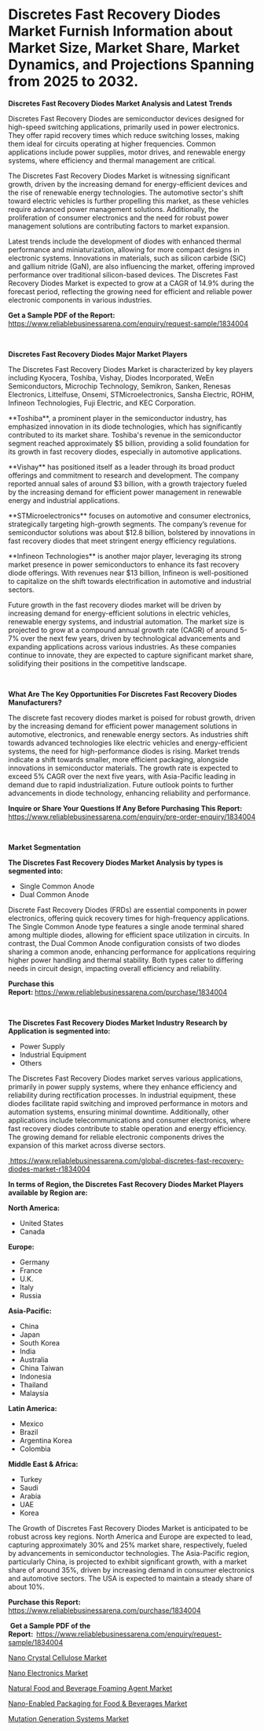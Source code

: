 <p><h1>Discretes Fast Recovery Diodes Market Furnish Information about Market Size, Market Share, Market Dynamics, and Projections Spanning from 2025 to 2032.</h1></p><p><strong>Discretes Fast Recovery Diodes Market Analysis and Latest Trends</strong></p>
<p><p>Discretes Fast Recovery Diodes are semiconductor devices designed for high-speed switching applications, primarily used in power electronics. They offer rapid recovery times which reduce switching losses, making them ideal for circuits operating at higher frequencies. Common applications include power supplies, motor drives, and renewable energy systems, where efficiency and thermal management are critical.</p><p>The Discretes Fast Recovery Diodes Market is witnessing significant growth, driven by the increasing demand for energy-efficient devices and the rise of renewable energy technologies. The automotive sector's shift toward electric vehicles is further propelling this market, as these vehicles require advanced power management solutions. Additionally, the proliferation of consumer electronics and the need for robust power management solutions are contributing factors to market expansion.</p><p>Latest trends include the development of diodes with enhanced thermal performance and miniaturization, allowing for more compact designs in electronic systems. Innovations in materials, such as silicon carbide (SiC) and gallium nitride (GaN), are also influencing the market, offering improved performance over traditional silicon-based devices. The Discretes Fast Recovery Diodes Market is expected to grow at a CAGR of 14.9% during the forecast period, reflecting the growing need for efficient and reliable power electronic components in various industries.</p></p>
<p><strong>Get a Sample PDF of the Report:&nbsp;</strong> <a href="https://www.reliablebusinessarena.com/enquiry/request-sample/1834004?utm_campaign=2016&utm_medium=2&utm_source=Github&utm_content=ia&utm_term=06012025&utm_id=discretes-fast-recovery-diodes">https://www.reliablebusinessarena.com/enquiry/request-sample/1834004</a></p>
<p>&nbsp;</p>
<p><strong>Discretes Fast Recovery Diodes Major Market Players</strong></p>
<p><p>The Discretes Fast Recovery Diodes Market is characterized by key players including Kyocera, Toshiba, Vishay, Diodes Incorporated, WeEn Semiconductors, Microchip Technology, Semikron, Sanken, Renesas Electronics, Littelfuse, Onsemi, STMicroelectronics, Sansha Electric, ROHM, Infineon Technologies, Fuji Electric, and KEC Corporation.</p><p>**Toshiba**, a prominent player in the semiconductor industry, has emphasized innovation in its diode technologies, which has significantly contributed to its market share. Toshiba's revenue in the semiconductor segment reached approximately $5 billion, providing a solid foundation for its growth in fast recovery diodes, especially in automotive applications.</p><p>**Vishay** has positioned itself as a leader through its broad product offerings and commitment to research and development. The company reported annual sales of around $3 billion, with a growth trajectory fueled by the increasing demand for efficient power management in renewable energy and industrial applications.</p><p>**STMicroelectronics** focuses on automotive and consumer electronics, strategically targeting high-growth segments. The company’s revenue for semiconductor solutions was about $12.8 billion, bolstered by innovations in fast recovery diodes that meet stringent energy efficiency regulations.</p><p>**Infineon Technologies** is another major player, leveraging its strong market presence in power semiconductors to enhance its fast recovery diode offerings. With revenues near $13 billion, Infineon is well-positioned to capitalize on the shift towards electrification in automotive and industrial sectors.</p><p>Future growth in the fast recovery diodes market will be driven by increasing demand for energy-efficient solutions in electric vehicles, renewable energy systems, and industrial automation. The market size is projected to grow at a compound annual growth rate (CAGR) of around 5-7% over the next few years, driven by technological advancements and expanding applications across various industries. As these companies continue to innovate, they are expected to capture significant market share, solidifying their positions in the competitive landscape.</p></p>
<p>&nbsp;</p>
<p><strong>What Are The Key Opportunities For Discretes Fast Recovery Diodes Manufacturers?</strong></p>
<p><p>The discrete fast recovery diodes market is poised for robust growth, driven by the increasing demand for efficient power management solutions in automotive, electronics, and renewable energy sectors. As industries shift towards advanced technologies like electric vehicles and energy-efficient systems, the need for high-performance diodes is rising. Market trends indicate a shift towards smaller, more efficient packaging, alongside innovations in semiconductor materials. The growth rate is expected to exceed 5% CAGR over the next five years, with Asia-Pacific leading in demand due to rapid industrialization. Future outlook points to further advancements in diode technology, enhancing reliability and performance.</p></p>
<p><strong>Inquire or Share Your Questions If Any Before Purchasing This Report:</strong> <a href="https://www.reliablebusinessarena.com/enquiry/pre-order-enquiry/1834004?utm_campaign=2016&utm_medium=2&utm_source=Github&utm_content=ia&utm_term=06012025&utm_id=discretes-fast-recovery-diodes">https://www.reliablebusinessarena.com/enquiry/pre-order-enquiry/1834004</a></p>
<p>&nbsp;</p>
<p><strong>Market Segmentation</strong></p>
<p><strong>The Discretes Fast Recovery Diodes Market Analysis by types is segmented into:</strong></p>
<p><ul><li>Single Common Anode</li><li>Dual Common Anode</li></ul></p>
<p><p>Discrete Fast Recovery Diodes (FRDs) are essential components in power electronics, offering quick recovery times for high-frequency applications. The Single Common Anode type features a single anode terminal shared among multiple diodes, allowing for efficient space utilization in circuits. In contrast, the Dual Common Anode configuration consists of two diodes sharing a common anode, enhancing performance for applications requiring higher power handling and thermal stability. Both types cater to differing needs in circuit design, impacting overall efficiency and reliability.</p></p>
<p><strong>Purchase this Report:&nbsp;</strong><a href="https://www.reliablebusinessarena.com/purchase/1834004?utm_campaign=2016&utm_medium=2&utm_source=Github&utm_content=ia&utm_term=06012025&utm_id=discretes-fast-recovery-diodes">https://www.reliablebusinessarena.com/purchase/1834004</a></p>
<p>&nbsp;</p>
<p><strong>The Discretes Fast Recovery Diodes Market Industry Research by Application is segmented into:</strong></p>
<p><ul><li>Power Supply</li><li>Industrial Equipment</li><li>Others</li></ul></p>
<p><p>The Discretes Fast Recovery Diodes market serves various applications, primarily in power supply systems, where they enhance efficiency and reliability during rectification processes. In industrial equipment, these diodes facilitate rapid switching and improved performance in motors and automation systems, ensuring minimal downtime. Additionally, other applications include telecommunications and consumer electronics, where fast recovery diodes contribute to stable operation and energy efficiency. The growing demand for reliable electronic components drives the expansion of this market across diverse sectors.</p></p>
<p><a href="https://www.reliablebusinessarena.com/global-discretes-fast-recovery-diodes-market-r1834004?utm_campaign=2016&utm_medium=2&utm_source=Github&utm_content=ia&utm_term=06012025&utm_id=discretes-fast-recovery-diodes">&nbsp;https://www.reliablebusinessarena.com/global-discretes-fast-recovery-diodes-market-r1834004</a></p>
<p><strong>In terms of Region, the Discretes Fast Recovery Diodes Market Players available by Region are:</strong></p>
<p>
    <p> <strong> North America: </strong>
        <ul>
            <li>United States</li>
            <li>Canada</li>
        </ul>
        </p> 
    <p> <strong> Europe: </strong>
        <ul>
            <li>Germany</li>
            <li>France</li>
            <li>U.K.</li>
            <li>Italy</li>
            <li>Russia</li>
        </ul>
        </p> 
    <p> <strong> Asia-Pacific: </strong>
        <ul>
            <li>China</li>
            <li>Japan</li>
            <li>South Korea</li>
            <li>India</li>
            <li>Australia</li>
            <li>China Taiwan</li>
            <li>Indonesia</li>
            <li>Thailand</li>
            <li>Malaysia</li>
        </ul>
        </p> 
    <p> <strong> Latin America: </strong>
        <ul>
            <li>Mexico</li>
            <li>Brazil</li>
            <li>Argentina Korea</li>
            <li>Colombia</li>
        </ul>
        </p> 
    <p> <strong> Middle East & Africa: </strong>
        <ul>
            <li>Turkey</li>
            <li>Saudi</li>
            <li>Arabia</li>
            <li>UAE</li>
            <li>Korea</li>
        </ul>
    </p>
    </p>
<p><p>The Growth of Discretes Fast Recovery Diodes Market is anticipated to be robust across key regions. North America and Europe are expected to lead, capturing approximately 30% and 25% market share, respectively, fueled by advancements in semiconductor technologies. The Asia-Pacific region, particularly China, is projected to exhibit significant growth, with a market share of around 35%, driven by increasing demand in consumer electronics and automotive sectors. The USA is expected to maintain a steady share of about 10%.</p></p>
<p><strong>Purchase this Report: </strong><a href="https://www.reliablebusinessarena.com/purchase/1834004?utm_campaign=2016&utm_medium=2&utm_source=Github&utm_content=ia&utm_term=06012025&utm_id=discretes-fast-recovery-diodes">https://www.reliablebusinessarena.com/purchase/1834004</a></p>
<p>&nbsp;<strong>Get a Sample PDF of the Report:&nbsp;&nbsp;</strong><a href="https://www.reliablebusinessarena.com/enquiry/request-sample/1834004?utm_campaign=2016&utm_medium=2&utm_source=Github&utm_content=ia&utm_term=06012025&utm_id=discretes-fast-recovery-diodes">https://www.reliablebusinessarena.com/enquiry/request-sample/1834004</a></p>
<p><strong></strong></p>
<p><p><a href="https://www.linkedin.com/pulse/comprehensive-assessment-globalnano-crystal-cellulose-marketmarketsize-ge2nc?utm_campaign=2016&utm_medium=2&utm_source=Github&utm_content=ia&utm_term=06012025&utm_id=discretes-fast-recovery-diodes">Nano Crystal Cellulose Market</a></p><p><a href="https://www.linkedin.com/pulse/disruption-innovation-nano-electronics-industry-market-analysis-zdfsc?utm_campaign=2016&utm_medium=2&utm_source=Github&utm_content=ia&utm_term=06012025&utm_id=discretes-fast-recovery-diodes">Nano Electronics Market</a></p><p><a href="https://www.linkedin.com/pulse/natural-food-beverage-foaming-agent-markets-path-141-cagr-2025-2032-x3gge?utm_campaign=2016&utm_medium=2&utm_source=Github&utm_content=ia&utm_term=06012025&utm_id=discretes-fast-recovery-diodes">Natural Food and Beverage Foaming Agent Market</a></p><p><a href="https://www.linkedin.com/pulse/unlocking-insights-nano-enabled-packaging-food-beverages-market-ryise?utm_campaign=2016&utm_medium=2&utm_source=Github&utm_content=ia&utm_term=06012025&utm_id=discretes-fast-recovery-diodes">Nano-Enabled Packaging for Food & Beverages Market</a></p><p><a href="https://www.linkedin.com/pulse/navigating-mutation-generation-systems-market-incorporating-trends-2tv3c?utm_campaign=2016&utm_medium=2&utm_source=Github&utm_content=ia&utm_term=06012025&utm_id=discretes-fast-recovery-diodes">Mutation Generation Systems Market</a></p></p>